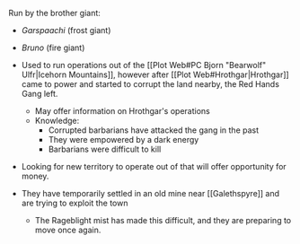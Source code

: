 Run by the brother giant:
* *Garspaachi* (frost giant)
- *Bruno* (fire giant)

* Used to run operations out of the [[Plot Web#PC Bjorn "Bearwolf" Ulfr|Icehorn Mountains]], however after [[Plot Web#Hrothgar|Hrothgar]] came to power and started to corrupt the land nearby, the Red Hands Gang left.
	* May offer information on Hrothgar's operations
	* Knowledge:
		* Corrupted barbarians have attacked the gang in the past
		* They were empowered by a dark energy
		* Barbarians were difficult to kill

* Looking for new territory to operate out of that will offer opportunity for money.

* They have temporarily settled in an old mine near [[Galethspyre]] and are trying to exploit the town
	* The Rageblight mist has made this difficult, and they are preparing to move once again.

